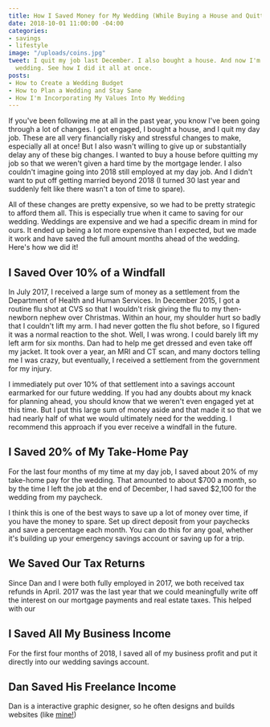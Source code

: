 ```yaml
---
title: How I Saved Money for My Wedding (While Buying a House and Quitting My Job)
date: 2018-10-01 11:00:00 -04:00
categories:
- savings
- lifestyle
image: "/uploads/coins.jpg"
tweet: I quit my job last December. I also bought a house. And now I'm paying for
  wedding. See how I did it all at once.
posts:
- How to Create a Wedding Budget
- How to Plan a Wedding and Stay Sane
- How I'm Incorporating My Values Into My Wedding
---
```


If you've been following me at all in the past year, you know I've been going through a lot of changes. I got engaged, I bought a house, and I quit my day job. These are all very financially risky and stressful changes to make, especially all at once! But I also wasn't willing to give up or substantially delay any of these big changes. I wanted to buy a house before quitting my job so that we weren't given a hard time by the mortgage lender. I also couldn't imagine going into 2018 still employed at my day job. And I didn't want to put off getting married beyond 2018 (I turned 30 last year and suddenly felt like there wasn't a ton of time to spare). 

All of these changes are pretty expensive, so we had to be pretty strategic to afford them all. This is especially true when it came to saving for our wedding. Weddings are expensive and we had a specific dream in mind for ours. It ended up being a lot more expensive than I expected, but we made it work and have saved the full amount months ahead of the wedding. Here's how we did it!

## I Saved Over 10% of a Windfall

In July 2017, I received a large sum of money as a settlement from the Department of Health and Human Services. In December 2015, I got a routine flu shot at CVS so that I wouldn't risk giving the flu to my then-newborn nephew over Christmas. Within an hour, my shoulder hurt so badly that I couldn't lift my arm. I had never gotten the flu shot before, so I figured it was a normal reaction to the shot. Well, I was wrong. I could barely lift my left arm for six months. Dan had to help me get dressed and even take off my jacket. It took over a year, an MRI and CT scan, and many doctors telling me I was crazy, but eventually, I received a settlement from the government for my injury.

I immediately put over 10% of that settlement into a savings account earmarked for our future wedding. If you had any doubts about my knack for planning ahead, you should know that we weren't even engaged yet at this time. But I put this large sum of money aside and that made it so that we had nearly half of what we would ultimately need for the wedding. I recommend this approach if you ever receive a windfall in the future.

## I Saved 20% of My Take-Home Pay

For the last four months of my time at my day job, I saved about 20% of my take-home pay for the wedding. That amounted to about $700 a month, so by the time I left the job at the end of December, I had saved $2,100 for the wedding from my paycheck. 

I think this is one of the best ways to save up a lot of money over time, if you have the money to spare. Set up direct deposit from your paychecks and save a percentage each month. You can do this for any goal, whether it's building up  your emergency savings account or saving up for a trip. 

## We Saved Our Tax Returns

Since Dan and I were both fully employed in 2017, we both received tax refunds in April. 2017 was the last year that we could meaningfully write off the interest on our mortgage payments and real estate taxes. This helped with our 

## I Saved All My Business Income

For the first four months of 2018, I saved all of my business profit and put it directly into our wedding savings account.

## Dan Saved His Freelance Income

Dan is a interactive graphic designer, so he often designs and builds websites (like [mine!](https://www.maggiegermano.com/))